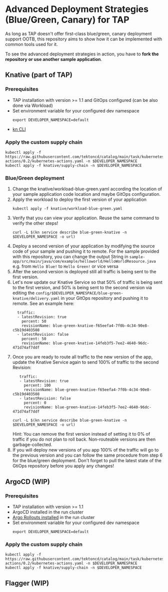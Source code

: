 # Advanced Deployment Strategies (Blue/Green, Canary) for TAP

As long as TAP doesn't offer first-class blue/green, canary deployment support OOTB, this repository aims to show how it can be implemented with common tools used for it.

To see the advanced deployment strategies in action, you have to **fork the repository or use another sample application**.

## Knative (part of TAP)

### Prerequisites 
- TAP installation with version >= 1.1 and GitOps configured (can be also done via Workload)
- Set environment variable for your configured dev namespace
  ```
  export DEVELOPER_NAMESPACE=default 
  ```
- [kn CLI](https://knative.dev/docs/client/install-kn/)

### Apply the custom supply chain
```
kubectl apply -f https://raw.githubusercontent.com/tektoncd/catalog/main/task/kubernetes-actions/0.2/kubernetes-actions.yaml -n $DEVELOPER_NAMESPACE
kubectl apply -f knative/supply-chain -n $DEVELOPER_NAMESPACE
```

### Blue/Green deployment
1. Change the knative/workload-blue-green.yaml according the location of your sample application code location and maybe GitOps configuration.
2. Apply the workload to deploy the first version of your application
    ```
    kubectl apply -f knative/workload-blue-green.yaml
    ```
3. Verify that you can view your application. Reuse the same command to verify the other steps!
    ```
    curl -L $(kn service describe blue-green-knative -n $DEVELOPER_NAMESPACE -o url)
    ```
4. Deploy a second version of your application by modifying the source code of your sample and pushing it to remote. For the sample provided with this repository, you can change the output String in `sample-app/src/main/java/com/example/helloworld/HelloWorldResource.java` e.g. from `Hello Blue!` to `Hello Green!` or vice versa
5. After the second version is deployed still all traffic is being sent to the first version.
6. Let's now update our Knative Service so that 50% of traffic is being sent to the first version, and 50% is being sent to the second version via editing the `config/$DEVELOPER_NAMESPACE/blue-green-knative/delivery.yaml` in your GitOps repository and pushing it to remote. See an example here:
    ```
      traffic:
      - latestRevision: true
        percent: 50
        revisionName: blue-green-knative-f65eefa4-7f0b-4c34-90e8-c5b19d403508
      - latestRevision: false
        percent: 50
        revisionName: blue-green-knative-14feb3f5-7ee2-4640-96dc-471d74af7ddf
    ```
7. Once you are ready to route all traffic to the new version of the app, update the Knative Service again to send 100% of traffic to the second Revision:
   ```
      traffic:
      - latestRevision: true
        percent: 100
        revisionName: blue-green-knative-f65eefa4-7f0b-4c34-90e8-c5b19d403508
      - latestRevision: false
        percent: 0
        revisionName: blue-green-knative-14feb3f5-7ee2-4640-96dc-471d74af7ddf
    ```
    ```
    curl -L $(kn service describe blue-green-knative -n $DEVELOPER_NAMESPACE -o url)
    ```
    Hint: You can remove the first version instead of setting it to 0% of traffic if you do not plan to roll back. Non-routeable versions are then garbage-collected.
8. If you will deploy new versions of you app 100% of the traffic will go to the previous version and you can follow the same procedure from step 6 for the blue/green deployment. Don't forget to pull the latest state of the GtiOps repository before you apply any changes!


## ArgoCD (WIP)

### Prerequisites 
- TAP installation with version >= 1.1
- ArgoCD installed in the run cluster
- [Argo Rollouts installed](https://argoproj.github.io/argo-rollouts/installation/) in the run cluster
- Set environment variable for your configured dev namespace
  ```
  export DEVELOPER_NAMESPACE=default 
  ```
### Apply the custom supply chain
```
kubectl apply -f https://raw.githubusercontent.com/tektoncd/catalog/main/task/kubernetes-actions/0.2/kubernetes-actions.yaml -n $DEVELOPER_NAMESPACE
kubectl apply -f knative/supply-chain -n $DEVELOPER_NAMESPACE
```

## Flagger (WIP) 